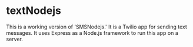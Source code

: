 # textNodejs
This is a working version of 'SMSNodejs.'  It is a Twilio app for sending text messages.  It uses Express as a Node.js framework to run this app on a server.
